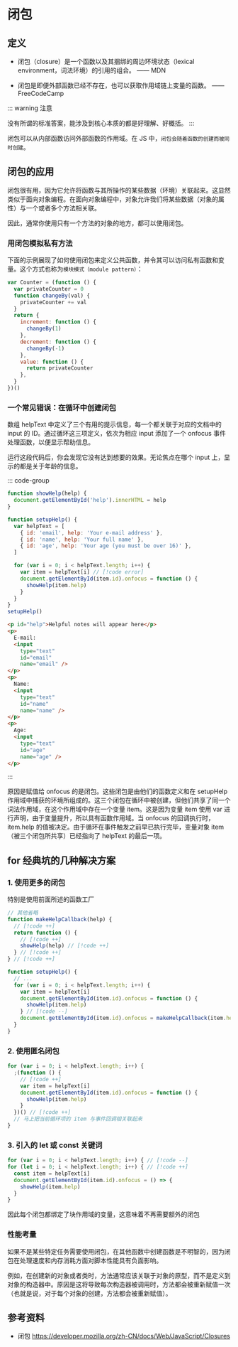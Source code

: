 # 闭包

## 定义

- 闭包（closure）是一个函数以及其捆绑的周边环境状态（lexical environment，词法环境）的引用的组合。 —— MDN

- 闭包是即便外部函数已经不存在，也可以获取作用域链上变量的函数。 —— FreeCodeCamp

::: warning 注意

没有所谓的标准答案，能涉及到核心本质的都是好理解、好概括。
:::

闭包可以从内部函数访问外部函数的作用域。在 JS 中，`闭包会随着函数的创建而被同时创建`。

## 闭包的应用

闭包很有用，因为它允许将函数与其所操作的某些数据（环境）关联起来。这显然类似于面向对象编程。在面向对象编程中，对象允许我们将某些数据（对象的属性）与一个或者多个方法相关联。

因此，通常你使用只有一个方法的对象的地方，都可以使用闭包。

### 用闭包模拟私有方法

下面的示例展现了如何使用闭包来定义公共函数，并令其可以访问私有函数和变量。这个方式也称为`模块模式（module pattern）`：

```js
var Counter = (function () {
  var privateCounter = 0
  function changeBy(val) {
    privateCounter += val
  }
  return {
    increment: function () {
      changeBy(1)
    },
    decrement: function () {
      changeBy(-1)
    },
    value: function () {
      return privateCounter
    },
  }
})()
```

### 一个常见错误：在循环中创建闭包

数组 helpText 中定义了三个有用的提示信息，每一个都关联于对应的文档中的 input 的 ID。通过循环这三项定义，依次为相应 input 添加了一个 onfocus 事件处理函数，以便显示帮助信息。

运行这段代码后，你会发现它没有达到想要的效果。无论焦点在哪个 input 上，显示的都是关于年龄的信息。

::: code-group

```js
function showHelp(help) {
  document.getElementById('help').innerHTML = help
}

function setupHelp() {
  var helpText = [
    { id: 'email', help: 'Your e-mail address' },
    { id: 'name', help: 'Your full name' },
    { id: 'age', help: 'Your age (you must be over 16)' },
  ]

  for (var i = 0; i < helpText.length; i++) {
    var item = helpText[i] // [!code error]
    document.getElementById(item.id).onfocus = function () {
      showHelp(item.help)
    }
  }
}
setupHelp()
```

```html
<p id="help">Helpful notes will appear here</p>
<p>
  E-mail:
  <input
    type="text"
    id="email"
    name="email" />
</p>
<p>
  Name:
  <input
    type="text"
    id="name"
    name="name" />
</p>
<p>
  Age:
  <input
    type="text"
    id="age"
    name="age" />
</p>
```

:::

原因是赋值给 onfocus 的是闭包。这些闭包是由他们的函数定义和在 setupHelp 作用域中捕获的环境所组成的。这三个闭包在循环中被创建，但他们共享了同一个词法作用域，在这个作用域中存在一个变量 item。这是因为变量 item 使用 var 进行声明，由于变量提升，所以具有函数作用域。当 onfocus 的回调执行时，item.help 的值被决定。由于循环在事件触发之前早已执行完毕，变量对象 item（被三个闭包所共享）已经指向了 helpText 的最后一项。

## for 经典坑的几种解决方案

### 1. 使用更多的闭包

特别是使用前面所述的函数工厂

```js
// 其他省略
function makeHelpCallback(help) {
  // [!code ++]
  return function () {
    // [!code ++]
    showHelp(help) // [!code ++]
  } // [!code ++]
} // [!code ++]

function setupHelp() {
  // ...
  for (var i = 0; i < helpText.length; i++) {
    var item = helpText[i]
    document.getElementById(item.id).onfocus = function () {
      showHelp(item.help)
    } // [!code --]
    document.getElementById(item.id).onfocus = makeHelpCallback(item.help) // [!code ++]
  }
}
```

### 2. 使用匿名闭包

```js
for (var i = 0; i < helpText.length; i++) {
  ;(function () {
    // [!code ++]
    var item = helpText[i]
    document.getElementById(item.id).onfocus = function () {
      showHelp(item.help)
    }
  })() // [!code ++]
  // 马上把当前循环项的 item 与事件回调相关联起来
}
```

### 3. 引入的 let 或 const 关键词

```js
for (var i = 0; i < helpText.length; i++) { // [!code --]
for (let i = 0; i < helpText.length; i++) { // [!code ++]
  const item = helpText[i]
  document.getElementById(item.id).onfocus = () => {
    showHelp(item.help)
  }
}
```

因此每个闭包都绑定了块作用域的变量，这意味着不再需要额外的闭包

### 性能考量

如果不是某些特定任务需要使用闭包，在其他函数中创建函数是不明智的，因为闭包在处理速度和内存消耗方面对脚本性能具有负面影响。

例如，在创建新的对象或者类时，方法通常应该关联于对象的原型，而不是定义到对象的构造器中。原因是这将导致每次构造器被调用时，方法都会被重新赋值一次（也就是说，对于每个对象的创建，方法都会被重新赋值）。

## 参考资料

- 闭包 <https://developer.mozilla.org/zh-CN/docs/Web/JavaScript/Closures>